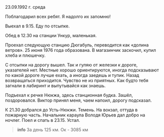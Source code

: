 23.09.1992 г. среда

Поблагодарил всех ребят. Я надолго их запомню!

Выехал в 9.15. Еду по отсыпке. 

Обед в 12.30 на станции Ункур, маленькая.

Проехал следующую станцию Дюгабуль, переводится как «долина ветров». 25 июня 1976 года образована. 
В магазинчик заскочил, купил хлеба и плюшечку.

С отсыпки на дорогу вышел. 
Так и гуляю от железки к дороге, указателей нет. 
Местные хорошо ориентируются, иногда подсказывают по какой дороге лучше ехать, а иногда заедешь и тупик. 
Назад возвращаться приходится. Чувство не из приятных. Как будто тебя загнали в лабиринт и выпутывайся как знаешь. 

Подъехал к речке Нюкжа, здесь станционная будка. 
Зашёл, поздоровался. 
Виктор принял меня, чаем напоил, дорогу подсказал.

К 21.30 добрался до Усть-Нюкжи. Темень. 
На вокзал, оттуда в пожарную часть. 
Начальник караула Володя Юрьев дал добро на ночлег. 
Поел и спать в 23.15. 
Устал. 
> **info**
За день 125 км. Ок - 3085 км